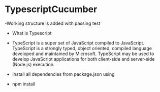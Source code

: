 # TypescriptCucumber
-Working structure is added with passing test


- What is Typescript

- TypeScript is a super set of JavaScript compiled to JavaScript. TypeScript is a strongly typed, object oriented, compiled language developed and maintained by Microsoft. 
  TypeScript may be used to develop JavaScript applications for both client-side and server-side (Node.js) execution.

- Install all dependencies from package.json using

- npm install
